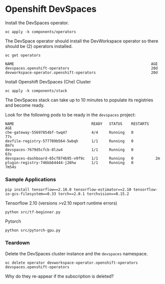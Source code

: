 # Openshift DevSpaces

Install the DevSpaces operator. 
```
oc apply -k components/operators
```

The DevSpace operator should install the DevWorkspace operator so
there should be (2) operators installed.
```
oc get operators
```
```
NAME                                                              AGE
devspaces.openshift-operators                                     20d
devworkspace-operator.openshift-operators                         20d
```

Install Openshift DevSpaces (Che) Cluster
```
oc apply -k components/stack
```

The DevSpaces stack can take up to 10 minutes to populate its
registries and become ready.

Look for the following pods to be ready in the `devspaces` project:
```
NAME                                   READY   STATUS    RESTARTS   AGE
che-gateway-55697854bf-twq47           4/4     Running   0          77s
devfile-registry-577789b564-5wbqh      1/1     Running   0          8m7s
devspaces-7679d5cfcb-8lzw4             1/1     Running   0          63s
devspaces-dashboard-65cf874b95-v9f9c   1/1     Running   0          2m
plugin-registry-746bb64444-j26hw       1/1     Running   0          7m54s
```

### Sample Applications

```
pip install tensorflow==2.10.0 tensorflow-estimator==2.10 tensorflow-io-gcs-filesystem==0.33 torch==2.0.1 torchvision==0.15.2  
```

Tensorflow 2.10 (versions >v2.10 report runtime errors)
```
python src/tf-beginner.py
```

Pytorch 
```
python src/pytorch-gpu.py
```

### Teardown

Delete the DevSpaces cluster instance and the `devspaces` namespace.

```
oc delete operator devworkspace-operator.openshift-operators devspaces.openshift-operators
```

Why do they re-appear if the subscription is deleted?

